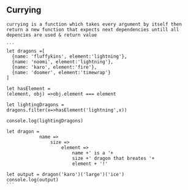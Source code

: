 ## Currying
    currying is a function which takes every argument by itself then return a new function that expects next dependencies untill all depencies are used & return value
	
	```
	let dragons =[
	  {name: 'fluffykins', element:'lightning'},
	  {name: 'noomi', element:'lightning'},
	  {name: 'karo', element:'fire'},
	  {name: 'doomer', element:'timewrap'}
	]

	let hasElement = 
	(element, obj) =>obj.element === element

	let lightingDragons =
	dragons.filter(x=>hasElement('lightning',x))

	console.log(lightingDragons)

	let dragon =
				name =>
					size =>
						element =>
							name +' is a '+
							size +' dragon that breates '+
							element + '!'
						
    let output = dragon('karo')('large')('ice')
    console.log(output)
	```